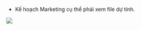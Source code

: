 
- Kế hoạch Marketing cụ thể phải xem file dự tính.

<a target="_blank" href = 'https://www.udemy.com/certificate/UC-0e59df58-f2f4-4b1f-8d8d-8c992d95d354/'>
<img src='./udemy certificate/1.pyspark_aws.jpg>'></img>
</a>
